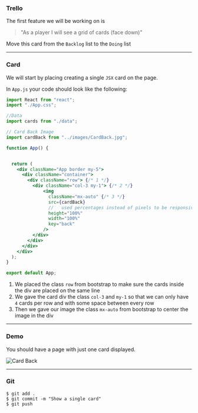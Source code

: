 ### Trello

The first feature we will be working on is

> "As a player I will see a grid of cards (face down)"

Move this card from the `Backlog` list to the `Doing` list

---

### Card

We will start by placing creating a single `JSX` card on the page.

In `App.js` your code should look like the following:

```jsx
import React from "react";
import "./App.css";

//Data
import cards from "./data";

// Card Back Image
import cardBack from "../images/CardBack.jpg";

function App() {


  return (
    <div className="App border my-5">
      <div className="container">
        <div className="row"> {/* 1 */}
          <div className="col-3 my-1"> {/* 2 */}
              <img
                className="mx-auto" {/* 3 */}
                src={cardBack}
                //   used percentages instead of pixels to be responsive with the screen size
                height="100%"
                width="100%"
                key="back"
              />
          </div>
        </div>
      </div>
    </div>
  );
}

export default App;


```

1. We placed the class `row` from bootstrap to make sure the cards inside the div are placed on the same line
2. We gave the card div the class `col-3` and `my-1` so that we can only have `4` cards per row and with some space between every row
3. Then we gave our image the class `mx-auto` from bootstrap to center the image in the div

---

### Demo

You should have a page with just one card displayed.

![Card Back](https://imgur.com/5ax1KAi.png)

---

### Git

```shell
$ git add .
$ git commit -m "Show a single card"
$ git push
```
